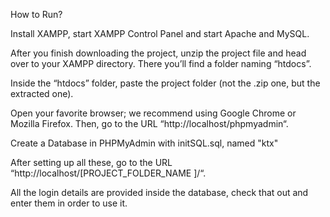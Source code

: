 How to Run?

Install XAMPP, start XAMPP Control Panel and start Apache and MySQL.

After you finish downloading the project, unzip the project file and head over to your XAMPP directory.
There you’ll find a folder naming “htdocs”.

Inside the “htdocs” folder, paste the project folder (not the .zip one, but the extracted one).

Open your favorite browser; we recommend using Google Chrome or Mozilla Firefox.
Then, go to the URL “http://localhost/phpmyadmin“.

Create a Database in PHPMyAdmin with initSQL.sql, named "ktx"

After setting up all these, go to the URL “http://localhost/[PROJECT_FOLDER_NAME ]/“.

All the login details are provided inside the database, check that out and enter them in order to use it.
